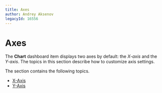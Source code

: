 ```yaml
---
title: Axes
author: Andrey Aksenov
legacyId: 16556
---
```

# Axes
The **Chart** dashboard item displays two axes by default: the _X-axis_ and the _Y-axis_. The topics in this section describe how to customize axis settings.

The section contains the following topics.
* [X-Axis](axes/x-axis.md)
* [Y-Axis](axes/y-axis.md)